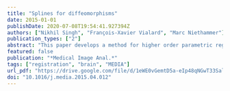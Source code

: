 ```yaml
---
title: "Splines for diffeomorphisms"
date: 2015-01-01
publishDate: 2020-07-08T19:54:41.927394Z
authors: ["Nikhil Singh", "François-Xavier Vialard", "Marc Niethammer"]
publication_types: ["2"]
abstract: "This paper develops a method for higher order parametric regression on diffeomorphisms for image regression. We present a principled way to define curves with nonzero acceleration and nonzero jerk. This work extends methods based on geodesics which have been developed during the last decade for computational anatomy in the large deformation diffeomorphic image analysis framework. In contrast to previously proposed methods to capture image changes over time, such as geodesic regression, the proposed method can capture more complex spatio-temporal deformations. We take a variational approach that is governed by an underlying energy formulation, which respects the nonflat geometry of diffeomorphisms. Such an approach of minimal energy curve estimation also provides a physical analogy to particle motion under a varying force field. This gives rise to the notion of the quadratic, the cubic and the piecewise cubic splines on the manifold of diffeomorphisms. The variational formulation of splines also allows for the use of temporal control points to control spline behavior. This necessitates the development of a shooting formulation for splines. The initial conditions of our proposed shooting polynomial paths in diffeomorphisms are analogous to the Euclidean polynomial coefficients. We experimentally demonstrate the effectiveness of using the parametric curves both for synthesizing polynomial paths and for regression of imaging data. The performance of the method is compared to geodesic regression."
featured: false
publication: "*Medical Image Anal.*"
tags: ["registration", "brain", "MEDIA"]
url_pdf: "https://drive.google.com/file/d/1eWE0vGemtD5a-eIp48qNGwT33Sal_t-2"
doi: "10.1016/j.media.2015.04.012"
---
```



